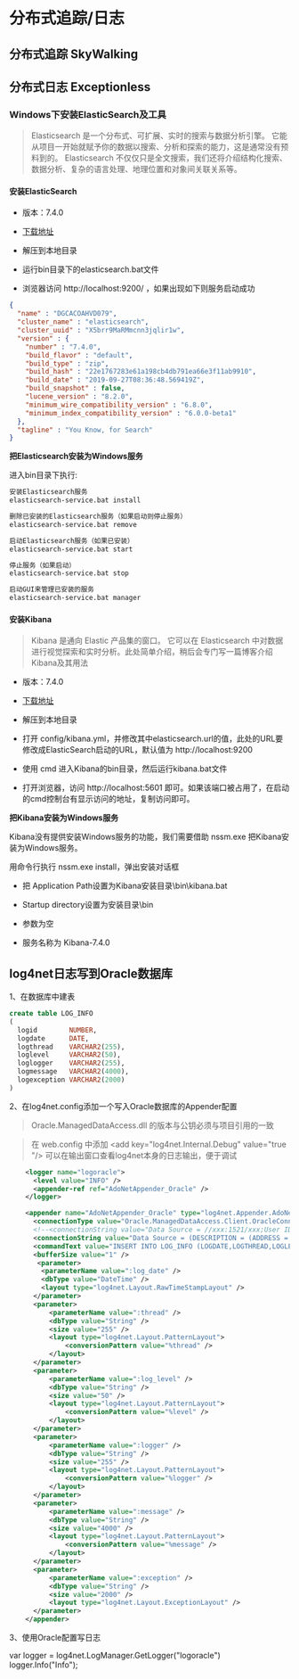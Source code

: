 # 分布式追踪/日志

## 分布式追踪 SkyWalking

## 分布式日志 Exceptionless

### Windows下安装ElasticSearch及工具

> Elasticsearch 是一个分布式、可扩展、实时的搜索与数据分析引擎。 它能从项目一开始就赋予你的数据以搜索、分析和探索的能力，这是通常没有预料到的。 Elasticsearch 不仅仅只是全文搜索，我们还将介绍结构化搜索、数据分析、复杂的语言处理、地理位置和对象间关联关系等。

#### 安装ElasticSearch

* 版本：7.4.0

* [下载地址](https://elasticsearch.cn/download/)

* 解压到本地目录

* 运行bin目录下的elasticsearch.bat文件

* 浏览器访问 http://localhost:9200/ ，如果出现如下则服务启动成功

```json
{
  "name" : "DGCACOAHVD079",
  "cluster_name" : "elasticsearch",
  "cluster_uuid" : "X5brr9MaRMmcnn3jqlir1w",
  "version" : {
    "number" : "7.4.0",
    "build_flavor" : "default",
    "build_type" : "zip",
    "build_hash" : "22e1767283e61a198cb4db791ea66e3f11ab9910",
    "build_date" : "2019-09-27T08:36:48.569419Z",
    "build_snapshot" : false,
    "lucene_version" : "8.2.0",
    "minimum_wire_compatibility_version" : "6.8.0",
    "minimum_index_compatibility_version" : "6.0.0-beta1"
  },
  "tagline" : "You Know, for Search"
}
```

 **把Elasticsearch安装为Windows服务**

进入bin目录下执行:

```bash
安装Elasticsearch服务
elasticsearch-service.bat install

删除已安装的Elasticsearch服务（如果启动则停止服务）
elasticsearch-service.bat remove

启动Elasticsearch服务（如果已安装）
elasticsearch-service.bat start

停止服务（如果启动）
elasticsearch-service.bat stop

启动GUI来管理已安装的服务
elasticsearch-service.bat manager
```

#### 安装Kibana

> Kibana 是通向 Elastic 产品集的窗口。 它可以在 Elasticsearch 中对数据进行视觉探索和实时分析。此处简单介绍，稍后会专门写一篇博客介绍Kibana及其用法

* 版本：7.4.0

* [下载地址](https://elasticsearch.cn/download/)

* 解压到本地目录

* 打开 config/kibana.yml，并修改其中elasticsearch.url的值，此处的URL要修改成ElasticSearch启动的URL，默认值为 http://localhost:9200

* 使用 cmd 进入Kibana的bin目录，然后运行kibana.bat文件

* 打开浏览器，访问 http://localhost:5601 即可。如果该端口被占用了，在启动的cmd控制台有显示访问的地址，复制访问即可。

 **把Kibana安装为Windows服务**

 Kibana没有提供安装Windows服务的功能，我们需要借助 nssm.exe 把Kibana安装为Windows服务。

 用命令行执行 nssm.exe install，弹出安装对话框

 * 把 Application Path设置为Kibana安装目录\bin\kibana.bat
 
 * Startup directory设置为安装目录\bin

 * 参数为空
 
 * 服务名称为 Kibana-7.4.0



## log4net日志写到Oracle数据库

1、在数据库中建表

```sql
create table LOG_INFO
(
  logid        NUMBER,
  logdate      DATE,
  logthread    VARCHAR2(255),
  loglevel     VARCHAR2(50),
  loglogger    VARCHAR2(255),
  logmessage   VARCHAR2(4000),
  logexception VARCHAR2(2000)
)
```

2、在log4net.config添加一个写入Oracle数据库的Appender配置

> Oracle.ManagedDataAccess.dll 的版本与公钥必须与项目引用的一致

> 在 web.config 中添加 \<add key="log4net.Internal.Debug" value="true "/> 可以在输出窗口查看log4net本身的日志输出，便于调试

```xml
    <logger name="logoracle">
      <level value="INFO" />
      <appender-ref ref="AdoNetAppender_Oracle" />
    </logger>

    <appender name="AdoNetAppender_Oracle" type="log4net.Appender.AdoNetAppender">
      <connectionType value="Oracle.ManagedDataAccess.Client.OracleConnection, Oracle.ManagedDataAccess, Version=4.122.19.1, Culture=neutral, PublicKeyToken=89b483f429c47342" />
      <!--<connectionString value="Data Source = //xxx:1521/xxx;User ID = xxx;Password = xxx" />-->
      <connectionString value="Data Source = (DESCRIPTION = (ADDRESS = (PROTOCOL = TCP)(HOST = xxx)(PORT = 1521))(CONNECT_DATA = (SERVICE_NAME = xxx)));User ID = xxx;Password = xxx" />
      <commandText value="INSERT INTO LOG_INFO (LOGDATE,LOGTHREAD,LOGLEVEL,LOGLOGGER,LOGMESSAGE,LOGEXCEPTION) VALUES (:log_date,:thread,:log_level,:logger,:message,:exception)" />
      <bufferSize value="1" />
       <parameter>
        <parameterName value=":log_date" />
        <dbType value="DateTime" />
        <layout type="log4net.Layout.RawTimeStampLayout" />
      </parameter>
      <parameter>
          <parameterName value=":thread" />
          <dbType value="String" />
          <size value="255" />
          <layout type="log4net.Layout.PatternLayout">
              <conversionPattern value="%thread" />
          </layout>
      </parameter>
      <parameter>
          <parameterName value=":log_level" />
          <dbType value="String" />
          <size value="50" />
          <layout type="log4net.Layout.PatternLayout">
              <conversionPattern value="%level" />
          </layout>
      </parameter>
      <parameter>
          <parameterName value=":logger" />
          <dbType value="String" />
          <size value="255" />
          <layout type="log4net.Layout.PatternLayout">
              <conversionPattern value="%logger" />
          </layout>
      </parameter>
      <parameter>
          <parameterName value=":message" />
          <dbType value="String" />
          <size value="4000" />
          <layout type="log4net.Layout.PatternLayout">
              <conversionPattern value="%message" />
          </layout>
      </parameter>
      <parameter>
          <parameterName value=":exception" />
          <dbType value="String" />
          <size value="2000" />
          <layout type="log4net.Layout.ExceptionLayout" />
      </parameter>
    </appender>
```

3、使用Oracle配置写日志

var logger = log4net.LogManager.GetLogger("logoracle")
logger.Info("Info");
